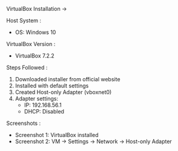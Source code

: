 VirtualBox Installation ->

 Host System :
- OS: Windows 10 

 VirtualBox Version :
- VirtualBox 7.2.2

 Steps Followed :
1. Downloaded installer from official website
2. Installed with default settings
3. Created Host-only Adapter (vboxnet0)
4. Adapter settings:
   - IP: 192.168.56.1
   - DHCP: Disabled

 Screenshots :
- Screenshot 1: VirtualBox installed
- Screenshot 2: VM → Settings → Network → Host-only Adapter
